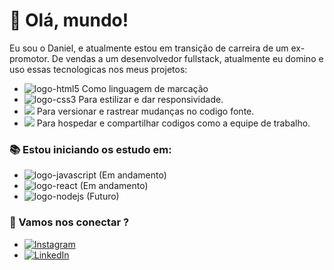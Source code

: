 # 👋 Olá, mundo!

Eu sou o Daniel, e atualmente estou em transição de carreira de um ex-promotor. De vendas a um desenvolvedor fullstack, atualmente eu domino e uso essas tecnologicas nos meus projetos:

- <img src="https://img.shields.io/badge/HTML5-E34F26?style=for-the-badge&logo=html5&logoColor=white" alt="logo-html5"> Como linguagem de marcação
- <img src="https://img.shields.io/badge/CSS3-1572B6?style=for-the-badge&logo=css3&logoColor=white" alt="logo-css3"> Para estilizar e dar responsividade.
- <img src="https://img.shields.io/badge/GIT-E44C30?style=for-the-badge&logo=git&logoColor=white"> Para versionar e rastrear mudanças no codigo fonte.
- <img src="https://img.shields.io/badge/GitHub-100000?style=for-the-badge&logo=github&logoColor=white"> Para hospedar e compartilhar codigos como a equipe de trabalho.

### 📚 Estou iniciando os estudo em: 

- <img src="https://img.shields.io/badge/JavaScript-F7DF1E?style=for-the-badge&logo=javascript&logoColor=black" alt="logo-javascript"> (Em andamento)
- <img src="https://img.shields.io/badge/React-20232A?style=for-the-badge&logo=react&logoColor=61DAFB" alt="logo-react"> (Em andamento)
- <img src="https://img.shields.io/badge/Node.js-43853D?style=for-the-badge&logo=node.js&logoColor=white" alt="logo-nodejs"> (Futuro)

### 🤝 Vamos nos conectar ?

- <a href="https://www.instagram.com/danmorae.s/">
   <img src="https://img.shields.io/badge/Instagram-E4405F?style=for-the-badge&logo=instagram&logoColor=white" alt="Instagram">
   </a>
-  <a href="https://www.linkedin.com/in/danielmoraes2022/">
   <img src="https://img.shields.io/badge/LinkedIn-0077B5?style=for-the-badge&logo=linkedin&logoColor=white" alt="LinkedIn">
   </a>


 <!--[Portfolio](https://seu-portfolio.com) -->


<!--![Danmoraes1 GitHub stats](https://github-readme-stats.vercel.app/api?username=Danmoraes1&show_icons=true&theme=vision-friendly-dark) 
<br>
[![Top Langs](https://github-readme-stats.vercel.app/api/top-langs/?username=Danmoraes1&layout=compact)](https://github.com/anuraghazra/github-readme-stats)


 




